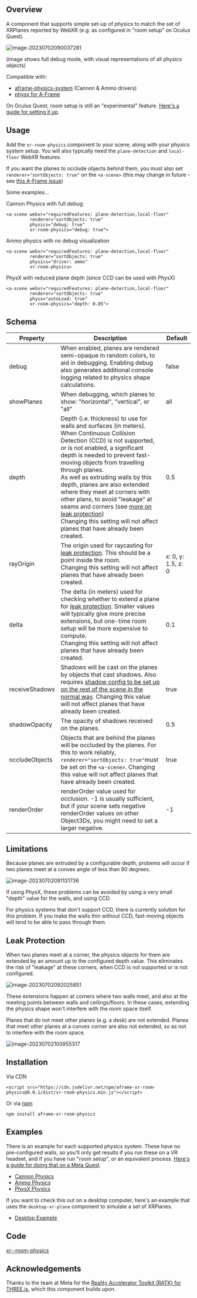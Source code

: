 ## Overview

A component that supports simple set-up of physics to match the set of XRPlanes reported by WebXR (e.g. as configured in "room setup" on Oculus Quest).

![image-20230702090037281](image-20230702090037281.png)

(image shows full debug mode, with visual representations of all physics objects)

Compatible with:

- [aframe-physics-system](https://github.com/c-frame/aframe-physics-system) (Cannon & Ammo drivers)
- [physx for A-Frame](https://github.com/c-frame/physx) 

On Oculus Quest, room setup is still an "experimental" feature.  [Here's a guide for setting it up](https://www.androidcentral.com/gaming/virtual-reality/how-to-set-up-your-room-for-meta-quest-pro-mixed-reality).



## Usage

Add the `xr-room-physics` component to your scene, along with your physics system setup.  You will also typically need the `plane-detection` and `local-floor` WebXR features.

If you want the planes to occlude objects behind them, you must also set `renderer="sortObjects: true"` on the `<a-scene>` (this may change in future - see [this A-Frame issue](https://github.com/aframevr/aframe/issues/5332))

Some examples...

Cannon Physics with full debug:

```
<a-scene webxr="requiredFeatures: plane-detection,local-floor"
         renderer="sortObjects: true"
         physics="debug: true"
         xr-room-physics="debug: true">
```



Ammo physics with no debug visualization

```
<a-scene webxr="requiredFeatures: plane-detection,local-floor"
         renderer="sortObjects: true"
         physics="driver: ammo"
         xr-room-physics>
```



PhysX with reduced plane depth (since CCD can be used with PhysX)

```
<a-scene webxr="requiredFeatures: plane-detection,local-floor"
         renderer="sortObjects: true"
         physx="autoLoad: true"
         xr-room-physics="depth: 0.05">
```



## Schema


| Property       | Description                                                  | Default            |
| -------------- | ------------------------------------------------------------ | ------------------ |
| debug          | When enabled, planes are rendered semi-opaque in random colors, to aid in debugging.  Enabling debug also generates additional console logging related to physics shape calculations. | false              |
| showPlanes     | When debugging, which planes to show: "horizontal", "vertical", or "all" | all                |
| depth          | Depth (i.e. thickness) to use for walls and surfaces (in meters).  When  Continuous Collision Detection (CCD) is not supported, or is not enabled, a significant depth is needed to prevent fast-moving objects from travelling through planes.<br />As well as extruding walls by this depth, planes are also extended where they meet at corners with other plans, to avoid "leakage" at seams and corners (see [more on leak protection](#leak-protection))<br />Changing this setting will not affect planes that have already been created. | 0.5                |
| rayOrigin      | The origin used for raycasting for  [leak protection](#leak-protection).  This should be a point inside the room.<br />Changing this setting will not affect planes that have already been created. | x: 0, y: 1.5, z: 0 |
| delta          | The delta (in meters) used for checking whether to extend a plane for [leak protection](#leak-protection).  Smaller values will typically give more precise extensions, but one-time room setup will be more expensive to compute.<br />Changing this setting will not affect planes that have already been created. | 0.1                |
| receiveShadows | Shadows will be cast on the planes by objects that cast shadows.  Also requires [shadow config to be set up on the rest of the scene in the normal way](https://aframe.io/docs/1.4.0/components/shadow.html).  Changing this value will not affect planes that have already been created. | true               |
| shadowOpacity  | The opacity of shadows received on the planes.               | 0.5                |
| occludeObjects | Objects that are behind the planes will be occluded by the planes.  For this to work reliably, `renderer="sortObjects: true"`must be set on the `<a-scene>`.  Changing this value will not affect planes that have already been created. | true               |
| renderOrder    | renderOrder value used for occlusion.  -1 is usually sufficient, but if your scene sets negative renderOrder values on other Object3Ds, you might need to set a larger negative. | -1                 |



## Limitations

Because planes are extruded by a configurable depth, probems will occur if two planes meet at a convex angle of less than 90 degrees.

![image-20230702091131736](image-20230702091131736.png)

If using PhysX, these problems can be avoided by using a very small "depth" value for the walls, and using CCD.

For physics systems that don't support CCD, there is currently solution for this problem.  If you make the walls thin without CCD, fast-moving objects will tend to be able to pass through them.



## Leak Protection

When two planes meet at a corner, the physics objects for them are extended by an	 amount up to the configured depth value.  This eliminates the risk of "leakage" at these corners, when CCD is not supported or is not configured.

![image-20230702092025851](image-20230702092025851.png)

These extensions happen at corners where two walls meet, and also at the meeting points between walls and ceilings/floors.  In these cases, extending the physics shape won't interfere with the room space itself.

Planes that do not meet other planes (e.g. a desk) are not extended.  Planes that meet other planes at a convex corner are also not extended, so as not to interfere with the room space.

![image-20230702100955317](image-20230702100955317.png)



## Installation

Via CDN 
```
<script src="https://cdn.jsdelivr.net/npm/aframe-xr-room-physics@0.0.1/dist/xr-room-physics.min.js"></script>
```

Or via [npm](https://www.npmjs.com/package/aframe-polygon-wireframe)

```
npm install aframe-xr-room-physics
```



## Examples

There is an example for each supported physics system.  These have no pre-configured walls, so you'll only get results if you run these on a VR headset, and if you have run "room setup", or an equivalent process.  [Here's a guide for doing that on a Meta Quest](https://www.androidcentral.com/gaming/virtual-reality/how-to-set-up-your-room-for-meta-quest-pro-mixed-reality).

- [Cannon Physics](https://diarmidmackenzie.github.io/aframe-components/xr-room-physics/test/cannon-room.html)
- [Ammo Physics](https://diarmidmackenzie.github.io/aframe-components/xr-room-physics/test/ammo-room.html)
- [PhysX Physics](https://diarmidmackenzie.github.io/aframe-components/xr-room-physics/test/physx-room.html)



If you want to check this out on a desktop computer, here's an example that uses the `desktop-xr-plane` component to simulate a set of XRPlanes.

- [Desktop Example](https://diarmidmackenzie.github.io/aframe-components/components/xr-room-physics/test/ammo-desktop-room5.html)



## Code

  [xr--room-physics](https://github.com/diarmidmackenzie/aframe-components/blob/main/components/xr=-room-physics/index.js)



## Acknowledgements

Thanks to the team at Meta for the [Reality Accelerator Toolkit (RATK) for THREE.js](https://github.com/meta-quest/reality-accelerator-toolkit), which this component builds upon.





